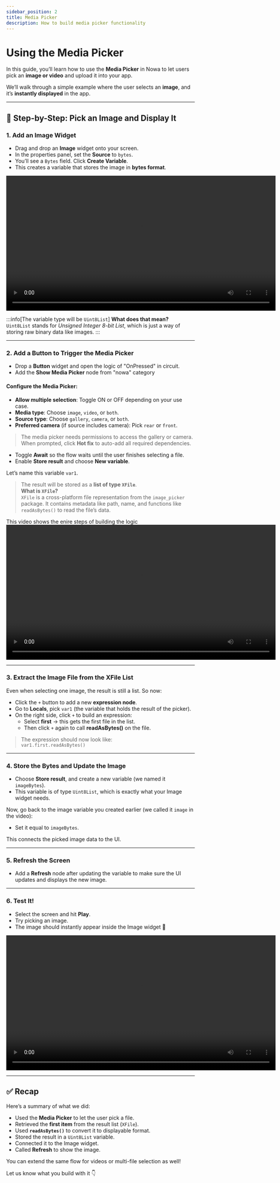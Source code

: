 ```yaml
---
sidebar_position: 2
title: Media Picker
description: How to build media picker functionality
---
```


# Using the Media Picker

In this guide, you’ll learn how to use the **Media Picker** in Nowa to let users pick an **image or video** and upload it into your app.

We’ll walk through a simple example where the user selects an **image**, and it’s **instantly displayed** in the app.

---

## 📸 Step-by-Step: Pick an Image and Display It

### 1. Add an Image Widget

- Drag and drop an **Image** widget onto your screen.
- In the properties panel, set the **Source** to `bytes`.
- You’ll see a `Bytes` field. Click **Create Variable**.
- This creates a variable that stores the image in **bytes format**.

<video controls width="720">
  <source src="/img/circuit/common_functionalities/media_picker/set_image_bytes.mp4" type="video/mp4" />
  Your browser does not support the video tag.
</video>

  
:::info[The variable type will be `Uint8List`]
**What does that mean?**  
`Uint8List` stands for *Unsigned Integer 8-bit List*, which is just a way of storing raw binary data like images.
:::



---

### 2. Add a Button to Trigger the Media Picker

- Drop a **Button** widget and open the logic of "OnPressed" in circuit.
- Add the **Show Media Picker** node from "nowa" category

#### Configure the Media Picker:

- **Allow multiple selection**: Toggle ON or OFF depending on your use case.
- **Media type**: Choose `image`, `video`, or `both`.
- **Source type**: Choose `gallery`, `camera`, or `both`.
- **Preferred camera** (if source includes camera): Pick `rear` or `front`.

> The media picker needs permissions to access the gallery or camera.  
> When prompted, click **Hot fix** to auto-add all required dependencies.

- Toggle **Await** so the flow waits until the user finishes selecting a file.
- Enable **Store result** and choose **New variable**.

Let’s name this variable `var1`.

> The result will be stored as a **list of type `XFile`**.  
> **What is `XFile`?**  
> `XFile` is a cross-platform file representation from the `image_picker` package. It contains metadata like path, name, and functions like `readAsBytes()` to read the file’s data.

This video shows the enire steps of building the logic
<video controls width="720">
  <source src="/img/circuit/common_functionalities/media_picker/build_logic.mp4" type="video/mp4" />
  Your browser does not support the video tag.
</video>


---

### 3. Extract the Image File from the XFile List

Even when selecting one image, the result is still a list. So now:

- Click the `+` button to add a new **expression node**.
- Go to **Locals**, pick `var1` (the variable that holds the result of the picker).
- On the right side, click `+` to build an expression:
  - Select **first** → this gets the first file in the list.
  - Then click `+` again to call **readAsBytes()** on the file.

> The expression should now look like:  
> `var1.first.readAsBytes()`

---

### 4. Store the Bytes and Update the Image

- Choose **Store result**, and create a new variable (we named it `imageBytes`).
- This variable is of type `Uint8List`, which is exactly what your Image widget needs.

Now, go back to the image variable you created earlier (we called it `image` in the video):

- Set it equal to `imageBytes`.

This connects the picked image data to the UI.

---

### 5. Refresh the Screen

- Add a **Refresh** node after updating the variable to make sure the UI updates and displays the new image.

---

### 6. Test It!

- Select the screen and hit **Play**.
- Try picking an image.
- The image should instantly appear inside the Image widget 🎉

<video controls width="720">
  <source src="/img/circuit/common_functionalities/media_picker/final_result.mp4" type="video/mp4" />
  Your browser does not support the video tag.
</video>

---

## ✅ Recap

Here’s a summary of what we did:

- Used the **Media Picker** to let the user pick a file.
- Retrieved the **first item** from the result list (`XFile`).
- Used **`readAsBytes()`** to convert it to displayable format.
- Stored the result in a `Uint8List` variable.
- Connected it to the Image widget.
- Called **Refresh** to show the image.

You can extend the same flow for videos or multi-file selection as well!

Let us know what you build with it 👇


